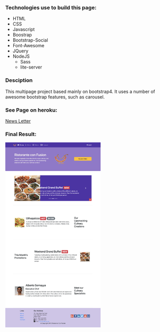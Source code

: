 ### Technologies use to build this page:
- HTML
- CSS
- Javascript
- Boostrap
- Bootstrap-Social
- Font-Awesome
- JQuery
- NodeJS
  - Sass
  - lite-server

### Desciption
This multipage project based mainly on bootstrap4. It uses a number of awesome bootstrap features, such as carousel.

### See Page on heroku:
<a href="https://pascal-newsletter-signup.herokuapp.com/">News Letter</a>

### Final Result:
<img src="./img/page.png" width="300">
